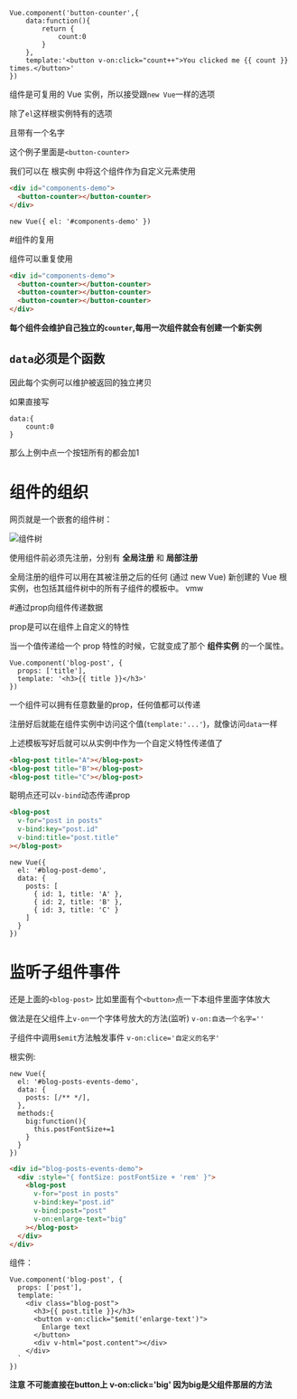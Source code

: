 ``` JS
Vue.component('button-counter',{
    data:function(){
        return {
            count:0
        }
    },
    template:'<button v-on:click="count++">You clicked me {{ count }} times.</button>'
})
```

组件是可复用的 Vue 实例，所以接受跟`new Vue`一样的选项

除了`el`这样根实例特有的选项

且带有一个名字

这个例子里面是`<button-counter>`

我们可以在 根实例 中将这个组件作为自定义元素使用

``` HTML
<div id="components-demo">
  <button-counter></button-counter>
</div>
```

``` JS
new Vue({ el: '#components-demo' })
```




#组件的复用

组件可以重复使用

``` HTML
<div id="components-demo">
  <button-counter></button-counter>
  <button-counter></button-counter>
  <button-counter></button-counter>
</div>
```

__每个组件会维护自己独立的`counter`,每用一次组件就会有创建一个新实例__


`data`必须是个函数
---

因此每个实例可以维护被返回的独立拷贝

如果直接写
``` JS
data:{
    count:0
}
```
那么上例中点一个按钮所有的都会加1





# 组件的组织

网页就是一个嵌套的组件树：

![组件树](https://cn.vuejs.org/images/components.png)


使用组件前必须先注册，分别有 __全局注册__ 和 __局部注册__

全局注册的组件可以用在其被注册之后的任何 (通过 new Vue) 新创建的 Vue 根实例，也包括其组件树中的所有子组件的模板中。
vmw




#通过prop向组件传递数据

prop是可以在组件上自定义的特性

当一个值传递给一个 prop 特性的时候，它就变成了那个 __组件实例__ 的一个属性。

``` JS
Vue.component('blog-post', {
  props: ['title'],
  template: '<h3>{{ title }}</h3>'
})
```

一个组件可以拥有任意数量的prop，任何值都可以传递

注册好后就能在组件实例中访问这个值(`template:'...'`)，就像访问`data`一样

上述模板写好后就可以从实例中作为一个自定义特性传递值了

``` HTML
<blog-post title="A"></blog-post>
<blog-post title="B"></blog-post>
<blog-post title="C"></blog-post>
```


聪明点还可以`v-bind`动态传递prop
``` HTML
<blog-post
  v-for="post in posts"
  v-bind:key="post.id"
  v-bind:title="post.title"
></blog-post>
```
``` JS
new Vue({
  el: '#blog-post-demo',
  data: {
    posts: [
      { id: 1, title: 'A' },
      { id: 2, title: 'B' },
      { id: 3, title: 'C' }
    ]
  }
})
```





# 监听子组件事件

还是上面的`<blog-post>` 比如里面有个`<button>`点一下本组件里面字体放大

做法是在父组件上`v-on`一个字体号放大的方法(监听)  `v-on:自选一个名字=''`

子组件中调用`$emit`方法触发事件  `v-on:clice='自定义的名字'`

根实例:
``` JS
new Vue({
  el: '#blog-posts-events-demo',
  data: {
    posts: [/** */],
  },
  methods:{
    big:function(){
      this.postFontSize+=1
    }
  }
})
```

``` HTML
<div id="blog-posts-events-demo">
  <div :style="{ fontSize: postFontSize + 'rem' }">
    <blog-post
      v-for="post in posts"
      v-bind:key="post.id"
      v-bind:post="post"
      v-on:enlarge-text="big"
    ></blog-post>
  </div>
</div>
```

组件：

``` JS
Vue.component('blog-post', {
  props: ['post'],
  template: `
    <div class="blog-post">
      <h3>{{ post.title }}</h3>
      <button v-on:click="$emit('enlarge-text')">
        Enlarge text
      </button>
      <div v-html="post.content"></div>
    </div>
  `
})
```



__注意 不可能直接在button上 v-on:click='big' 因为big是父组件那层的方法__